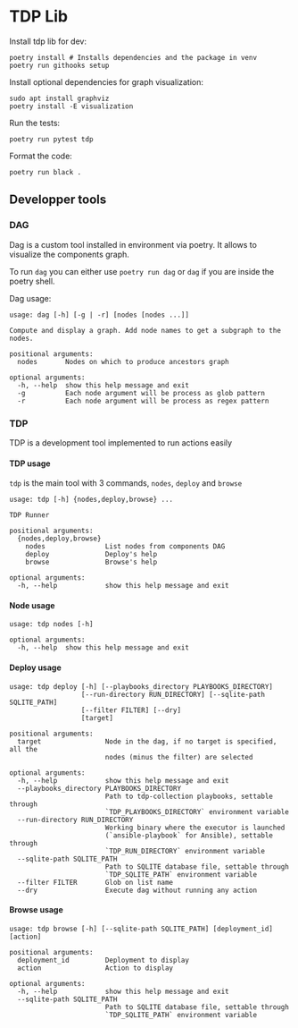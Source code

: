 # TDP Lib

Install tdp lib for dev:
```
poetry install # Installs dependencies and the package in venv
poetry run githooks setup
```

Install optional dependencies for graph visualization:
```
sudo apt install graphviz
poetry install -E visualization
```

Run the tests:
```
poetry run pytest tdp
```

Format the code:
```
poetry run black .
```

## Developper tools

### DAG

Dag is a custom tool installed in environment via poetry. It allows to visualize the components graph.

To run `dag` you can either use `poetry run dag` or `dag` if you are inside the poetry shell.

Dag usage:
```
usage: dag [-h] [-g | -r] [nodes [nodes ...]]

Compute and display a graph. Add node names to get a subgraph to the nodes.

positional arguments:
  nodes       Nodes on which to produce ancestors graph

optional arguments:
  -h, --help  show this help message and exit
  -g          Each node argument will be process as glob pattern
  -r          Each node argument will be process as regex pattern
```

### TDP

TDP is a development tool implemented to run actions easily

#### TDP usage
`tdp` is the main tool with 3 commands, `nodes`, `deploy` and `browse`

```
usage: tdp [-h] {nodes,deploy,browse} ...

TDP Runner

positional arguments:
  {nodes,deploy,browse}
    nodes               List nodes from components DAG
    deploy              Deploy's help
    browse              Browse's help

optional arguments:
  -h, --help            show this help message and exit
```

#### Node usage
```
usage: tdp nodes [-h]

optional arguments:
  -h, --help  show this help message and exit
```

#### Deploy usage
```
usage: tdp deploy [-h] [--playbooks_directory PLAYBOOKS_DIRECTORY]
                  [--run-directory RUN_DIRECTORY] [--sqlite-path SQLITE_PATH]
                  [--filter FILTER] [--dry]
                  [target]

positional arguments:
  target                Node in the dag, if no target is specified, all the
                        nodes (minus the filter) are selected

optional arguments:
  -h, --help            show this help message and exit
  --playbooks_directory PLAYBOOKS_DIRECTORY
                        Path to tdp-collection playbooks, settable through
                        `TDP_PLAYBOOKS_DIRECTORY` environment variable
  --run-directory RUN_DIRECTORY
                        Working binary where the executor is launched
                        (`ansible-playbook` for Ansible), settable through
                        `TDP_RUN_DIRECTORY` environment variable
  --sqlite-path SQLITE_PATH
                        Path to SQLITE database file, settable through
                        `TDP_SQLITE_PATH` environment variable
  --filter FILTER       Glob on list name
  --dry                 Execute dag without running any action
```

#### Browse usage

```
usage: tdp browse [-h] [--sqlite-path SQLITE_PATH] [deployment_id] [action]

positional arguments:
  deployment_id         Deployment to display
  action                Action to display

optional arguments:
  -h, --help            show this help message and exit
  --sqlite-path SQLITE_PATH
                        Path to SQLITE database file, settable through
                        `TDP_SQLITE_PATH` environment variable
```

